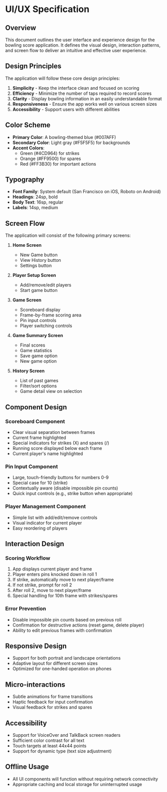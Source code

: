 # UI/UX Specification

## Overview

This document outlines the user interface and experience design for the bowling score application. It defines the visual design, interaction patterns, and screen flow to deliver an intuitive and effective user experience.

## Design Principles

The application will follow these core design principles:

1. **Simplicity** - Keep the interface clean and focused on scoring
2. **Efficiency** - Minimize the number of taps required to record scores
3. **Clarity** - Display bowling information in an easily understandable format
4. **Responsiveness** - Ensure the app works well on various screen sizes
5. **Accessibility** - Support users with different abilities

## Color Scheme

- **Primary Color**: A bowling-themed blue (#007AFF)
- **Secondary Color**: Light gray (#F5F5F5) for backgrounds
- **Accent Colors**:
  - Green (#4CD964) for strikes
  - Orange (#FF9500) for spares
  - Red (#FF3B30) for important actions

## Typography

- **Font Family**: System default (San Francisco on iOS, Roboto on Android)
- **Headings**: 24sp, bold
- **Body Text**: 16sp, regular
- **Labels**: 14sp, medium

## Screen Flow

The application will consist of the following primary screens:

1. **Home Screen**

   - New Game button
   - View History button
   - Settings button

2. **Player Setup Screen**

   - Add/remove/edit players
   - Start game button

3. **Game Screen**

   - Scoreboard display
   - Frame-by-frame scoring area
   - Pin input controls
   - Player switching controls

4. **Game Summary Screen**

   - Final scores
   - Game statistics
   - Save game option
   - New game option

5. **History Screen**
   - List of past games
   - Filter/sort options
   - Game detail view on selection

## Component Design

### Scoreboard Component

- Clear visual separation between frames
- Current frame highlighted
- Special indicators for strikes (X) and spares (/)
- Running score displayed below each frame
- Current player's name highlighted

### Pin Input Component

- Large, touch-friendly buttons for numbers 0-9
- Special case for 10 (strike)
- Contextually aware (disable impossible pin counts)
- Quick input controls (e.g., strike button when appropriate)

### Player Management Component

- Simple list with add/edit/remove controls
- Visual indicator for current player
- Easy reordering of players

## Interaction Design

### Scoring Workflow

1. App displays current player and frame
2. Player enters pins knocked down in roll 1
3. If strike, automatically move to next player/frame
4. If not strike, prompt for roll 2
5. After roll 2, move to next player/frame
6. Special handling for 10th frame with strikes/spares

### Error Prevention

- Disable impossible pin counts based on previous roll
- Confirmation for destructive actions (reset game, delete player)
- Ability to edit previous frames with confirmation

## Responsive Design

- Support for both portrait and landscape orientations
- Adaptive layout for different screen sizes
- Optimized for one-handed operation on phones

## Micro-interactions

- Subtle animations for frame transitions
- Haptic feedback for input confirmation
- Visual feedback for strikes and spares

## Accessibility

- Support for VoiceOver and TalkBack screen readers
- Sufficient color contrast for all text
- Touch targets at least 44x44 points
- Support for dynamic type (text size adjustment)

## Offline Usage

- All UI components will function without requiring network connectivity
- Appropriate caching and local storage for uninterrupted usage
